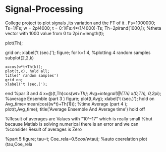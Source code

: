 # Signal-Processing
College project to plot signals ,its variation and the FT of it .
Fs=1000000;   Ts=1/Fs;
w = 2*pi*4000; 
t = 0:1/Fs:4*(1/4000)-Ts; 
Th=2*pi*rand(1000,1); %theta vector with 1000 value from 0 to 2pi
n=length(t);

plot(Th);

grid on; 
xlabel('t (sec.)');
figure;
for k=1:4,  %plotting 4 random samples 
    subplot(2,2,k)
    
    x=cos(w*t+Th(k));
    plot(t,x), hold all;
    title(' random samples')
    grid on; 
    xlabel('t (sec.)');
    
end
%par 3 and 4
 x=@(t,Th)cos(w*t+Th);
Avg=integral(@(Th) x(0,Th), 0,2*pi); %average Ensemble (part 3 )
figure;
plot(t,Avg);
xlabel('t (sec.)');
hold on
Avg_time=mean(cos((w*t)+Th(1))); %time Average (part 4 );
plot(t,Avg_time);
title('Average Ensemble And Average time')
hold off

%Result of averages are Values with "10^-17" which is really small 
%but because Matlab is solving numerical there is an error and we can
%consider Result of averages is Zero

%part 5 
figure;
tau=t;
Coe_rela=0.5*cos(w*tau);       %auto coerelation
 plot (tau,Coe_rela

